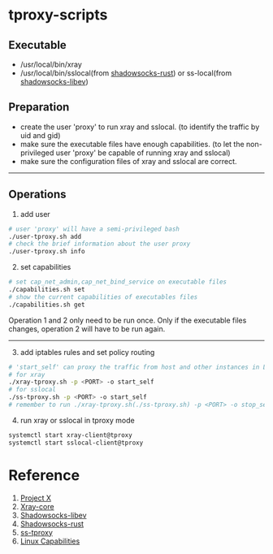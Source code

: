 # tproxy-scripts
## Executable
- /usr/local/bin/xray
- /usr/local/bin/sslocal(from [shadowsocks-rust](https://github.com/shadowsocks/shadowsocks-rust)) or ss-local(from [shadowsocks-libev](https://github.com/shadowsocks/shadowsocks-libev))

## Preparation
- create the user 'proxy' to run xray and sslocal. (to identify the traffic by uid and gid)
- make sure the executable files have enough capabilities. (to let the non-privileged user 'proxy' be capable of running xray and sslocal)
- make sure the configuration files of xray and sslocal are correct.

---

## Operations
1. add user
```bash
# user 'proxy' will have a semi-privileged bash
./user-tproxy.sh add
# check the brief information about the user proxy
./user-tproxy.sh info
```
2. set capabilities
```bash
# set cap_net_admin,cap_net_bind_service on executable files
./capabilities.sh set
# show the current capabilities of executables files
./capabilities.sh get
```
Operation 1 and 2 only need to be run once.
Only if the executable files changes, operation 2 will have to be run again.

---
3. add iptables rules and set policy routing
```bash
# 'start_self' can proxy the traffic from host and other instances in LAN while 'start' can not proxy the traffic from host.
# for xray
./xray-tproxy.sh -p <PORT> -o start_self
# for sslocal
./ss-tproxy.sh -p <PORT> -o start_self
# remember to run ./xray-tproxy.sh(./ss-tproxy.sh) -p <PORT> -o stop_self when you don't want the traffic to be proxied.
```
4. run xray or sslocal in tproxy mode
```bash
systemctl start xray-client@tproxy
systemctl start sslocal-client@tproxy
```

# Reference
1. [Project X](https://xtls.github.io/)
2. [Xray-core](https://github.com/XTLS/Xray-core)
3. [Shadowsocks-libev](https://github.com/shadowsocks/shadowsocks-libev)
4. [Shadowsocks-rust](https://github.com/shadowsocks/shadowsocks-rust)
5. [ss-tproxy](https://github.com/zfl9/ss-tproxy)
6. [Linux Capabilities](https://github.com/ContainerSolutions/capabilities-blog)
